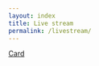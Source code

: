 ```yaml
---
layout: index
title: Live stream
permalink: /livestream/
---
```


<a class="embedly-card" href="http://twitch.tv/zikstreaming">Card</a>
<script async src="//cdn.embedly.com/widgets/platform.js" charset="UTF-8"></script>
